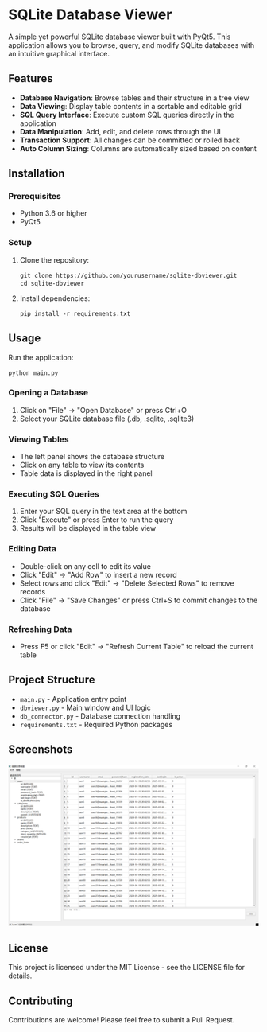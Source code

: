 # SQLite Database Viewer

A simple yet powerful SQLite database viewer built with PyQt5. This application allows you to browse, query, and modify SQLite databases with an intuitive graphical interface.

## Features

- **Database Navigation**: Browse tables and their structure in a tree view
- **Data Viewing**: Display table contents in a sortable and editable grid
- **SQL Query Interface**: Execute custom SQL queries directly in the application
- **Data Manipulation**: Add, edit, and delete rows through the UI
- **Transaction Support**: All changes can be committed or rolled back
- **Auto Column Sizing**: Columns are automatically sized based on content

## Installation

### Prerequisites

- Python 3.6 or higher
- PyQt5

### Setup

1. Clone the repository:
   ```
   git clone https://github.com/yourusername/sqlite-dbviewer.git
   cd sqlite-dbviewer
   ```

2. Install dependencies:
   ```
   pip install -r requirements.txt
   ```

## Usage

Run the application:
```
python main.py
```

### Opening a Database
1. Click on "File" → "Open Database" or press Ctrl+O
2. Select your SQLite database file (.db, .sqlite, .sqlite3)

### Viewing Tables
- The left panel shows the database structure
- Click on any table to view its contents
- Table data is displayed in the right panel

### Executing SQL Queries
1. Enter your SQL query in the text area at the bottom
2. Click "Execute" or press Enter to run the query
3. Results will be displayed in the table view

### Editing Data
- Double-click on any cell to edit its value
- Click "Edit" → "Add Row" to insert a new record
- Select rows and click "Edit" → "Delete Selected Rows" to remove records
- Click "File" → "Save Changes" or press Ctrl+S to commit changes to the database

### Refreshing Data
- Press F5 or click "Edit" → "Refresh Current Table" to reload the current table

## Project Structure

- `main.py` - Application entry point
- `dbviewer.py` - Main window and UI logic
- `db_connector.py` - Database connection handling
- `requirements.txt` - Required Python packages

## Screenshots

![Screenshot.png](./assets/test.png)

## License

This project is licensed under the MIT License - see the LICENSE file for details.

## Contributing

Contributions are welcome! Please feel free to submit a Pull Request.
